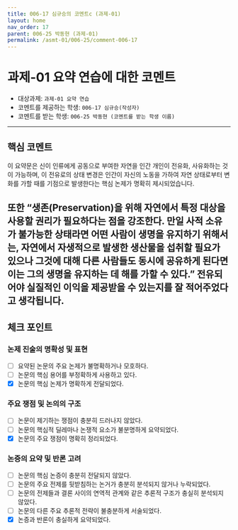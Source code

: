```yaml
---
title: 006-17 심규승의 코멘트c (과제-01) 
layout: home
nav_order: 17
parent: 006-25 박동현 (과제-01)
permalink: /asmt-01/006-25/comment-006-17
---
```


# 과제-01 요약 연습에 대한 코멘트

- 대상과제: `과제-01 요약 연습`
- 코멘트를 제공하는 학생: `006-17 심규승(작성자)` 	
- 코멘트를 받는 학생: `006-25 박동현 (코멘트를 받는 학생 이름)` 

---

## 핵심 코멘트

이 요약문은 신이 인류에게 공동으로 부여한 자연을 인간 개인이 전유화, 사유화하는 것이 가능하며, 이 전유로의 상태 변경은 인간이 자신의 노동을 가하여 자연 상태로부터 변화를 가할 때를 기점으로 발생한다는 핵심 논제가 명확히 제시되었습니다.

또한 “생존(Preservation)을 위해 자연에서 특정 대상을 사용할 권리가 필요하다는 점을 강조한다. 만일 사적 소유가 불가능한 상태라면 어떤 사람이 생명을 유지하기 위해서는, 자연에서 자생적으로 발생한 생산물을 섭취할 필요가 있으나 그것에 대해 다른 사람들도 동시에 공유하게 된다면 이는 그의 생명을 유지하는 데 해를 가할 수 있다.”  전유되어야 실질적인 이익을 제공받을 수 있는지를 잘 적어주었다고 생각됩니다.
---

## 체크 포인트

### 논제 진술의 명확성 및 표현  
- [ ] 요약된 논문의 주요 논제가 불명확하거나 모호하다.  
- [ ] 논문의 핵심 용어를 부정확하게 사용하고 있다.  
- [x] 논문의 핵심 논제가 명확하게 전달되었다.  

### 주요 쟁점 및 논의의 구조  
- [ ] 논문이 제기하는 쟁점이 충분히 드러나지 않았다.  
- [ ] 논문의 핵심적 딜레마나 논쟁적 요소가 불분명하게 요약되었다.  
- [x] 논문의 주요 쟁점이 명확히 정리되었다.  

### 논증의 요약 및 반론 고려  
- [ ] 논문의 핵심 논증이 충분히 전달되지 않았다.  
- [ ] 논문의 주요 전제를 뒷받침하는 논거가 충분히 분석되지 않거나 누락되었다.  
- [ ] 논문의 전제들과 결론 사이의 연역적 관계와 같은 추론적 구조가 충실히 분석되지 않았다.  
- [ ] 논문의 다른 주요 추론적 전략이 불충분하게 서술되었다.
- [x] 논증과 반론이 충실하게 요약되었다. 
